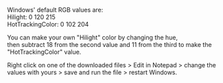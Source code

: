 Windows' default RGB values are:  
Hilight: 0 120 215  
HotTrackingColor: 0 102 204  

You can make your own "Hilight" color by changing the hue,  
then subtract 18 from the second value and 11 from the third to make the "HotTrackingColor" value.  

Right click on one of the downloaded files > Edit in Notepad > change the values with yours > save and run the file > restart Windows.

